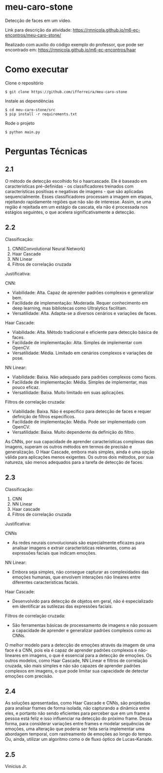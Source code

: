 # meu-caro-stone
Detecção de faces em um vídeo.

Link para descrição da atividade:
https://rmnicola.github.io/m6-ec-encontros/meu-caro-stone/

Realizado com auxílio do código exemplo do professor, que pode ser encontrado em:
https://rmnicola.github.io/m6-ec-encontros/haar

# Como executar
Clone o repositório

    $ git clone https://github.com/ifferreira/meu-caro-stone


Instale as dependências

    $ cd meu-caro-stone/src
    $ pip install -r requirements.txt


Rode o projeto

    $ python main.py



# Perguntas Técnicas
## 2.1

O método de detecção escolhido foi o haarcascade. Ele é baseado em características pré-definidas - os classificadores treinados com características positivas e negativas de imagens - que são aplicadas sequencialmente. Esses classificadores processam a imagem em etapas, rejeitando rapidamente regiões que não são de interesse. Assim, se uma região é rejeitada em um estágio da cascata, ela não é processada nos estágios seguintes, o que acelera significativamente a detecção.

## 2.2
Classificação:
1. CNN(Convolutional Neural Network)
2. Haar Cascade
3. NN Linear
4. Filtros de correlação cruzada

Justificativa:

CNN:
- Viabilidade: Alta. Capaz de aprender padrões complexos e generalizar bem.
- Facilidade de implementação: Moderada. Requer conhecimento em deep learning, mas bibliotecas como Ultralytics facilitam.
- Versatilidade: Alta. Adapta-se a diversos cenários e variações de faces.

Haar Cascade:
- Viabilidade: Alta. Método tradicional e eficiente para detecção básica de faces.
- Facilidade de implementação: Alta. Simples de implementar com OpenCV.
- Versatilidade: Média. Limitado em cenários complexos e variações de pose.

NN Linear:
- Viabilidade: Baixa. Não adequado para padrões complexos como faces.
- Facilidade de implementação: Média. Simples de implementar, mas pouco eficaz.
- Versatilidade: Baixa. Muito limitado em suas aplicações.

Filtros de correlação cruzada:
- Viabilidade: Baixa. Não é específico para detecção de faces e requer definição de filtros específicos.
- Facilidade de implementação: Média. Pode ser implementado com OpenCV.
- Versatilidade: Baixa. Muito dependente da definição do filtro.

As CNNs, por sua capacidade de aprender características complexas das imagens, superam os outros métodos em termos de precisão e generalização. O Haar Cascade, embora mais simples, ainda é uma opção válida para aplicações menos exigentes. Os outros dois métodos, por sua natureza, são menos adequados para a tarefa de detecção de faces.

## 2.3
Classificação:
1. CNN
2. NN Linear
3. Haar cascade
4. Filtros de correlação cruzada

Justificativa:

CNNs
- As redes neurais convolucionais são especialmente eficazes para analisar imagens e extrair características relevantes, como as expressões faciais que indicam emoções.

NN Linear:
- Embora seja simples, não consegue capturar as complexidades das emoções humanas, que envolvem interações não lineares entre diferentes características faciais.

Haar Cascade:
- Desenvolvido para detecção de objetos em geral, não é especializado em identificar as sutilezas das expressões faciais.

Filtros de correlação cruzada:
- São ferramentas básicas de processamento de imagens e não possuem a capacidade de aprender e generalizar padrões complexos como as CNNs.

O melhor modelo para a detecção de emoções através da imagem de uma face é a CNN, pois ela é capaz de aprender padrões complexos e não-lineares em imagens, o que é essencial para a detecção de emoções. Os outros modelos, como Haar Cascade, NN Linear e filtros de correlação cruzada, são mais simples e não são capazes de aprender padrões complexos em imagens, o que pode limitar sua capacidade de detectar emoções com precisão.

## 2.4
As soluções apresentadas, como Haar Cascade e CNNs, são projetadas para analisar frames de forma isolada, não capturando a dinâmica entre eles, e portanto não sendo eficientes para perceber que em um frame a pessoa está feliz e isso influenciar na detecção do próximo frame. Dessa forma, para considerar variações entre frames e modelar sequências de emoções, uma alteração que poderia ser feita seria implementar uma abordagem temporal, com rastreamento de emoções ao longo do tempo. Ou, ainda, utilizar um algoritmo como o de fluxo óptico de Lucas-Kanade.

## 2.5
Vinicius Jr.